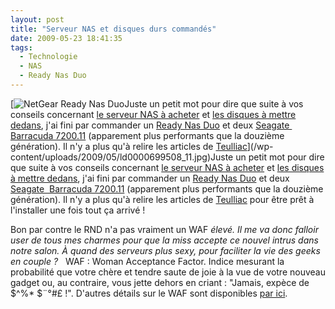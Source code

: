 ```yaml
---
layout: post
title: "Serveur NAS et disques durs commandés"
date: 2009-05-23 18:41:35
tags:
  - Technologie
  - NAS
  - Ready Nas Duo
---
```


[![NetGear Ready Nas Duo](/wp-content/uploads/2009/05/ld0000699508_11.jpg)Juste un petit mot pour dire que suite à vos conseils concernant [le serveur NAS à acheter](/blog/quel-serveur-nas-pour-la-maison/) et [les disques à mettre dedans](/blog/quel-disque-choisir/), j'ai fini par commander un [Ready Nas Duo](//www.ldlc.com/fiche/PB00077547.html) et deux [Seagate  Barracuda 7200.11](//www.ldlc.com/fiche/PB00082857.html) (apparement plus performants que la douzième génération). Il n'y a plus qu'à relire les articles de [Teulliac](//www.teulliac.com/search/ReadyNas)](/wp-content/uploads/2009/05/ld0000699508_11.jpg)Juste un petit mot pour dire que suite à vos conseils concernant [le serveur NAS à acheter](/blog/quel-serveur-nas-pour-la-maison/) et [les disques à mettre dedans](/blog/quel-disque-choisir/), j'ai fini par commander un [Ready Nas Duo](//www.ldlc.com/fiche/PB00077547.html) et deux [Seagate  Barracuda 7200.11](//www.ldlc.com/fiche/PB00082857.html) (apparement plus performants que la douzième génération). Il n'y a plus qu'à relire les articles de [Teulliac](http://www.teulliac.com/search/ReadyNas) pour être prêt à l'installer une fois tout ça arrivé&nbsp;!

Bon par contre le RND n'a pas vraiment un WAF<sup>_</sup> élevé. Il me va donc falloir user de tous mes charmes pour que la miss accepte ce nouvel intrus dans notre salon. À quand des serveurs plus sexy, pour faciliter la vie des geeks en couple&nbsp;?
&nbsp;
<span style="font-size:80%"><sup>_</sup>WAF&nbsp;: Woman Acceptance Factor. Indice mesurant la probabilité que votre chère et tendre saute de joie à la vue de votre nouveau gadget ou, au contraire, vous jette dehors en criant&nbsp;: "Jamais, expèce de $^%* $¨°#£&nbsp;!". D'autres détails sur le WAF sont disponibles [par ici](http://www.lesgeeks.net/article-engeeklopedie/waf.html).</span>